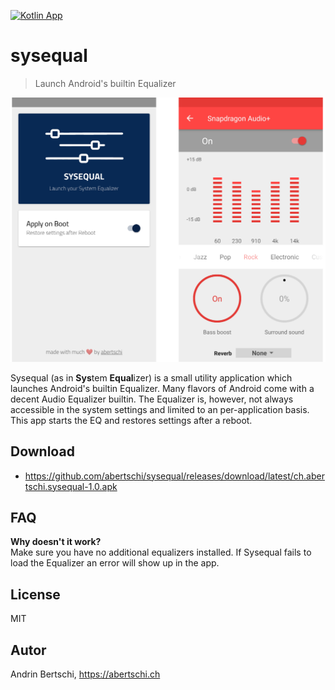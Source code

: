 [![Kotlin App](https://img.shields.io/badge/Android-Kotlin-green.svg?style=flat)]()

# sysequal

> Launch Android's builtin Equalizer

<img src="./assets/cover.png" width="900">

Sysequal (as in **Sys**tem **Equal**izer) is a small utility
application which launches Android's builtin Equalizer. Many flavors of Android
come with a decent Audio Equalizer builtin. The Equalizer is, however, not
always accessible in the system settings and limited to an per-application
basis. This app starts the EQ and restores
settings after a reboot.

## Download
- https://github.com/abertschi/sysequal/releases/download/latest/ch.abertschi.sysequal-1.0.apk

## FAQ
**Why doesn't it work?**  
Make sure you have no additional equalizers installed. If Sysequal
fails to load the Equalizer an error will show up in the app.

## License
MIT

## Autor
Andrin Bertschi, https://abertschi.ch

